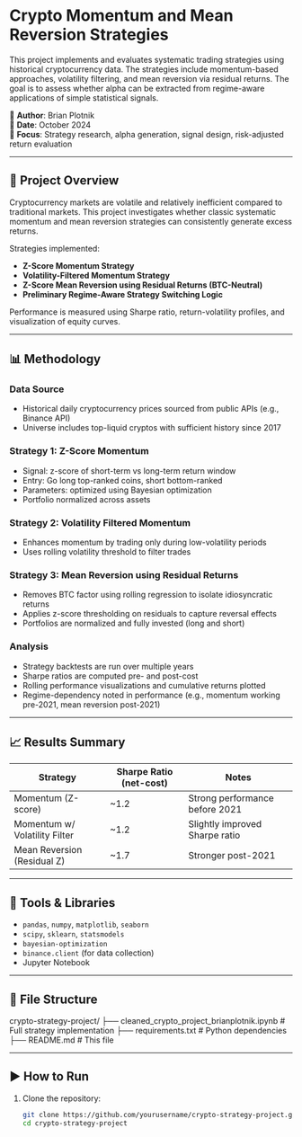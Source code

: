 # Crypto Momentum and Mean Reversion Strategies

This project implements and evaluates systematic trading strategies using historical cryptocurrency data. The strategies include momentum-based approaches, volatility filtering, and mean reversion via residual returns. The goal is to assess whether alpha can be extracted from regime-aware applications of simple statistical signals.

📅 **Author**: Brian Plotnik  
📘 **Date**: October 2024  
🧠 **Focus**: Strategy research, alpha generation, signal design, risk-adjusted return evaluation

---

## 🧠 Project Overview

Cryptocurrency markets are volatile and relatively inefficient compared to traditional markets. This project investigates whether classic systematic momentum and mean reversion strategies can consistently generate excess returns.

Strategies implemented:
- **Z-Score Momentum Strategy**
- **Volatility-Filtered Momentum Strategy**
- **Z-Score Mean Reversion using Residual Returns (BTC-Neutral)**
- **Preliminary Regime-Aware Strategy Switching Logic**

Performance is measured using Sharpe ratio, return-volatility profiles, and visualization of equity curves.

---

## 📊 Methodology

### Data Source
- Historical daily cryptocurrency prices sourced from public APIs (e.g., Binance API)
- Universe includes top-liquid cryptos with sufficient history since 2017

### Strategy 1: Z-Score Momentum
- Signal: z-score of short-term vs long-term return window
- Entry: Go long top-ranked coins, short bottom-ranked
- Parameters: optimized using Bayesian optimization
- Portfolio normalized across assets

### Strategy 2: Volatility Filtered Momentum
- Enhances momentum by trading only during low-volatility periods
- Uses rolling volatility threshold to filter trades

### Strategy 3: Mean Reversion using Residual Returns
- Removes BTC factor using rolling regression to isolate idiosyncratic returns
- Applies z-score thresholding on residuals to capture reversal effects
- Portfolios are normalized and fully invested (long and short)

### Analysis
- Strategy backtests are run over multiple years
- Sharpe ratios are computed pre- and post-cost
- Rolling performance visualizations and cumulative returns plotted
- Regime-dependency noted in performance (e.g., momentum working pre-2021, mean reversion post-2021)

---

## 📈 Results Summary

| Strategy                          | Sharpe Ratio (net-cost) | Notes                                |
|----------------------------------|--------------------------|--------------------------------------|
| Momentum (Z-score)               | ~1.2                     | Strong performance before 2021       |
| Momentum w/ Volatility Filter    | ~1.2                     | Slightly improved Sharpe ratio       |
| Mean Reversion (Residual Z)      | ~1.7                     | Stronger post-2021                   |

---

## 🧪 Tools & Libraries

- `pandas`, `numpy`, `matplotlib`, `seaborn`
- `scipy`, `sklearn`, `statsmodels`
- `bayesian-optimization`
- `binance.client` (for data collection)
- Jupyter Notebook

---

## 📁 File Structure
crypto-strategy-project/
├── cleaned_crypto_project_brianplotnik.ipynb # Full strategy implementation
├── requirements.txt # Python dependencies
├── README.md # This file


---

## ▶️ How to Run

1. Clone the repository:
   ```bash
   git clone https://github.com/yourusername/crypto-strategy-project.git
   cd crypto-strategy-project

